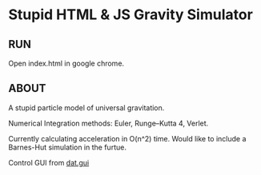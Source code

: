 Stupid HTML & JS Gravity Simulator
==================================

RUN
---

Open index.html in google chrome.


ABOUT
-----

A stupid particle model of universal gravitation.

Numerical Integration methods: Euler, Runge–Kutta 4, Verlet.

Currently calculating acceleration in O(n^2) time.  Would like to include a Barnes-Hut simulation in the furtue.

Control GUI from <a href="https://code.google.com/p/dat-gui/">dat.gui</a>

